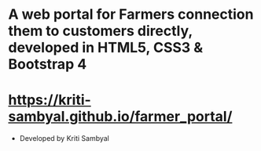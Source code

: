 # A web portal for Farmers connection them to customers directly, developed in HTML5, CSS3 & Bootstrap 4


# https://kriti-sambyal.github.io/farmer_portal/

*  Developed by Kriti Sambyal
 
